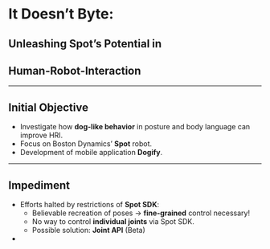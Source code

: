 # It Doesn’t Byte: 
## Unleashing Spot’s Potential in 
## Human-Robot-Interaction
---
## Initial Objective
- Investigate how **dog-like behavior** in posture and body language can improve HRI.
- Focus on Boston Dynamics’ **Spot** robot.
- Development of mobile application **Dogify**.

---

## Impediment
- Efforts halted by restrictions of **Spot SDK**:
  - Believable recreation of poses -> **fine-grained** control necessary!
  - No way to control **individual joints** via Spot SDK.
  - Possible solution: **Joint API** (Beta)
- 